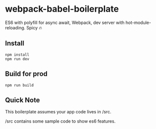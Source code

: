 # webpack-babel-boilerplate

ES6 with polyfill for async await, Webpack, dev server with hot-module-reloading. Spicy 🔥

## Install

```
npm install
npm run dev
```

## Build for prod

```
npm run build
```

## Quick Note

This boilerplate assumes your app code lives in /src.

/src contains some sample code to show es6 features.
